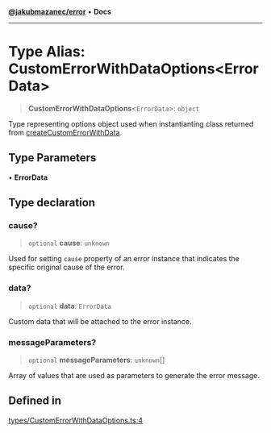 [**@jakubmazanec/error**](../README.md) • **Docs**

---

# Type Alias: CustomErrorWithDataOptions\<ErrorData\>

> **CustomErrorWithDataOptions**\<`ErrorData`\>: `object`

Type representing options object used when instantianting class returned from
[createCustomErrorWithData](../functions/createCustomErrorWithData.md).

## Type Parameters

• **ErrorData**

## Type declaration

### cause?

> `optional` **cause**: `unknown`

Used for setting `cause` property of an error instance that indicates the specific original cause of
the error.

### data?

> `optional` **data**: `ErrorData`

Custom data that will be attached to the error instance.

### messageParameters?

> `optional` **messageParameters**: `unknown`[]

Array of values that are used as parameters to generate the error message.

## Defined in

[types/CustomErrorWithDataOptions.ts:4](https://github.com/jakubmazanec/tools/blob/d628f137f5fc7b1bea261e1e59d468d8339ed884/packages/error/source/types/CustomErrorWithDataOptions.ts#L4)
